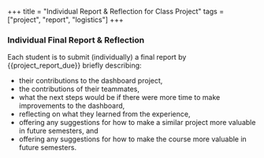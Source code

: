 +++
title = "Individual Report & Reflection for Class Project"
tags = ["project", "report", "logistics"]
+++

### Individual Final Report & Reflection

Each student is to submit (individually) a final report by {{project_report_due}} briefly describing:
- their contributions to the dashboard project,
- the contributions of their teammates,
- what the next steps would be if there were more time to make improvements to the dashboard,
- reflecting on what they learned from the experience,
- offering any suggestions for how to make a similar project more valuable in future semesters, and
- offering any suggestions for how to make the course more valuable in future semesters.
